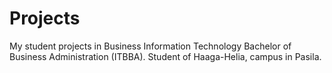 # Projects
My student projects in Business Information Technology Bachelor of Business Administration (ITBBA). Student of Haaga-Helia, campus in Pasila.
